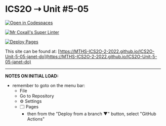 # ICS2O ⇢ Unit #5-05

[![Open in Codespaces](https://classroom.github.com/assets/launch-codespace-f4981d0f882b2a3f0472912d15f9806d57e124e0fc890972558857b51b24a6f9.svg)](https://classroom.github.com/open-in-codespaces?assignment_repo_id=10592583)

[![Mr Coxall's Super Linter](https://github.com/MTHS-ICS2O-2-2022/ICS2O-Unit-5-05-janet-do/workflows/Mr%20Coxall's%20Super%20Linter/badge.svg)](https://github.com/MTHS-ICS2O-2-2022/ICS2O-Unit-5-05-janet-do/actions)

[![Deploy Pages](https://github.com/MTHS-ICS2O-2-2022/ICS2O-Unit-5-05-janet-do/workflows/Deploy%20Pages/badge.svg)](https://github.com/MTHS-ICS2O-2-2022/ICS2O-Unit-5-05-janet-do/actions)

This site can be found at: [https://MTHS-ICS2O-2-2022.github.io/ICS2O-Unit-5-05-janet-do](https://MTHS-ICS2O-2-2022.github.io/ICS2O-Unit-5-05-janet-do)

---

**NOTES ON INITIAL LOAD:**
- remember to goto on the menu bar:
  - File
  - Go to Repository
  - ⚙ Settings
  - 🗔 Pages
    - then from the "Deploy from a branch ▼" button, select "GitHub Actions"
